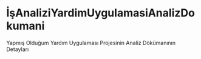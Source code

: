 # İşAnaliziYardimUygulamasiAnalizDokumani
Yapmış Olduğum Yardım Uygulaması Projesinin Analiz Dökümanının Detayları

